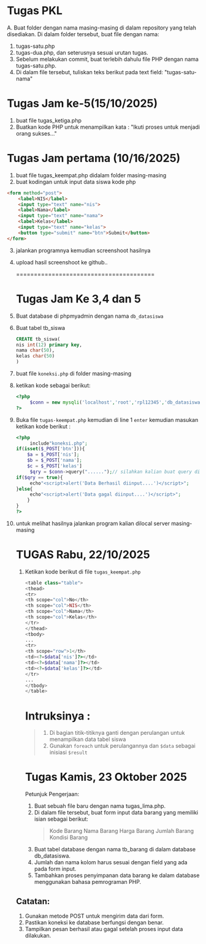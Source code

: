 # Tugas PKL
A. Buat folder dengan nama masing-masing di dalam repository yang telah disediakan.
Di dalam folder tersebut, buat file dengan nama:
1. tugas-satu.php
2. tugas-dua.php, dan seterusnya sesuai urutan tugas.
3. Sebelum melakukan commit, buat terlebih dahulu file PHP dengan nama tugas-satu.php.
4. Di dalam file tersebut, tuliskan teks berikut pada text field:
    "tugas-satu-nama"

# Tugas Jam ke-5(15/10/2025) 
1. buat file tugas_ketiga.php
2. Buatkan kode PHP  untuk menampilkan kata : "Ikuti proses untuk menjadi orang sukses..."



 # Tugas Jam pertama (10/16/2025)
 
1. buat file tugas_keempat.php didalam folder masing-masing
2. buat kodingan untuk input data siswa
   kode php
```html
<form method="post">
    <label>NIS</label>
    <input type="text" name="nis">
    <label>Nama</label>
    <input type="text" name="nama">
    <label>Kelas</label>
    <input type="text" name="kelas">
    <button type="submit" name="btn">Submit</button>
</form>
```
3. jalankan programnya kemudian screenshoot hasilnya
5. upload hasil screenshoot ke github..
   
   =======================================
   # Tugas Jam Ke 3,4 dan 5
1. Buat database di phpmyadmin dengan nama `db_datasiswa`
2. Buat tabel tb_siswa
   ```sql
   CREATE tb_siswa(
   nis int(12) primary key,
   nama char(50),
   kelas char(50)
   )
   ```
3. buat file `koneksi.php` di folder masing-masing
4. ketikan kode sebagai berikut:
   ```php
   <?php
        $conn = new mysqli('localhost','root','rpl12345','db_datasiswa'); // untuk password sesuiakan dengan localserver masing-masing
   ?>
   ```
5. Buka file `tugas-keempat.php` kemudian di line 1 `enter` kemudian masukan ketikan kode berikut :
   ```php
   <?php
        include"koneksi.php";
   if(isset($_POST['btn'])){
       $a = $_POST['nis'];
       $b = $_POST['nama'];
       $c = $_POST['kelas']
        $qry = $conn->query("......");// silahkan kalian buat query di titik-titik..
   if($qry == true){
        echo"<script>alert('Data Berhasil diinput....')</script>";
   }else{
        echo"<script>alert('Data gagal diinput....')</script>";
       }      
   }
   ?>
   ```
6. untuk melihat hasilnya jalankan program kalian dilocal server masing-masing
   # TUGAS Rabu, 22/10/2025

    1. Ketikan kode berikut di file `tugas_keempat.php`
       ```php
       <table class="table">
       <thead>
       <tr>
       <th scope="col">No</th>
       <th scope="col">NIS</th>
       <th scope="col">Nama</th>
       <th scope="col">Kelas</th>
       </tr>
       </thead>
       <tbody>
       ...
       <tr>
       <th scope="row">1</th>
       <td><?=$data['nis']?></td>
       <td><?=$data['nama']?></td>
       <td><?=$data['kelas']?></td>
       </tr>
       ...
       </tbody>
       </table>
       ```
        # Intruksinya :
        > 1. Di bagian titik-titiknya ganti dengan perulangan untuk menampilkan data tabel siswa
        > 2. Gunakan `foreach` untuk perulangannya dan `$data` sebagai inisiasi `$result`
        
       # Tugas Kamis, 23 Oktober 2025
       Petunjuk Pengerjaan:
       1. Buat sebuah file baru dengan nama tugas_lima.php.
       2. Di dalam file tersebut, buat form input data barang yang memiliki isian sebagai berikut:
          > Kode Barang
          > Nama Barang
          > Harga Barang
          > Jumlah Barang
          > Kondisi Barang
       3. Buat tabel database dengan nama tb_barang di dalam database db_datasiswa.
       4. Jumlah dan nama kolom harus sesuai dengan field yang ada pada form input.
       5. Tambahkan proses penyimpanan data barang ke dalam database menggunakan bahasa pemrograman PHP.
   ## Catatan:
    1. Gunakan metode POST untuk mengirim data dari form.
    2. Pastikan koneksi ke database berfungsi dengan benar.
    3. Tampilkan pesan berhasil atau gagal setelah proses input data dilakukan.

